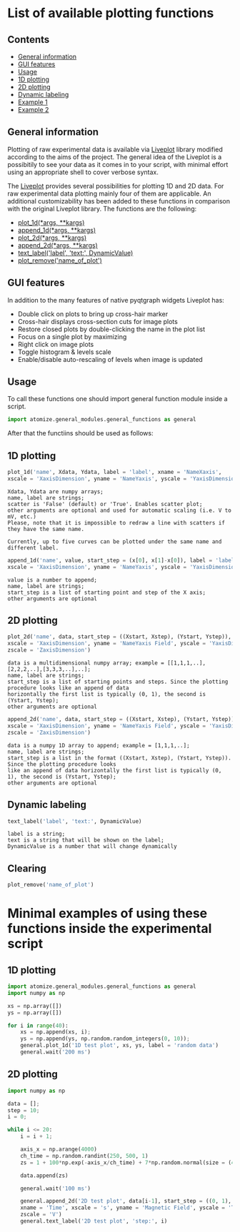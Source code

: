 # List of available plotting functions

## Contents
- [General information](#general-information)<br/>
- [GUI features](#gui-features)<br/>
- [Usage](#usage)<br/>
- [1D plotting](#1d-plotting)<br/>
- [2D plotting](#2d-plotting)<br/>
- [Dynamic labeling](#dynamic-labeling)<br/>
- [Example 1](#1d-plotting-1)<br/>
- [Example 2](#2d-plotting-1)<br/>

## General information
Plotting of raw experimental data is available via [Liveplot](https://github.com/PhilReinhold/liveplot) library modified according to the aims of the project.
The general idea of the Liveplot is a possibitily to see your data as it comes in to your script, with minimal effort using an appropriate shell to cover verbose syntax.

The [Liveplot](https://github.com/PhilReinhold/liveplot) provides several possibilities for plotting 1D and 2D data. For raw experimental data plotting mainly four of them are applicable. An additional customizability has been added to these functions in comparison with the original Liveplot library. The functions are the following:

- [plot_1d(*args, **kargs)](#1d-plotting)<br/>
- [append_1d(*args, **kargs)](#1d-plotting)<br/>
- [plot_2d(*args, **kargs)](#2d-plotting)<br/>
- [append_2d(*args, **kargs)](#2d-plotting)<br/>
- [text_label('label', 'text:', DynamicValue)](#dynamic-labeling)<br/>
- [plot_remove('name_of_plot')](#clearing)<br/>

## GUI features
In addition to the many features of native pyqtgraph widgets Liveplot has:<br/>
- Double click on plots to bring up cross-hair marker<br/>
- Cross-hair displays cross-section cuts for image plots<br/>
- Restore closed plots by double-clicking the name in the plot list<br/>
- Focus on a single plot by maximizing<br/>
- Right click on image plots<br/>
- Toggle histogram & levels scale<br/>
- Enable/disable auto-rescaling of levels when image is updated<br/>

## Usage
To call these functions one should import general function module inside a script.
```python
import atomize.general_modules.general_functions as general
```
After that the functiins should be used as follows:

## 1D plotting
```python	
plot_1d('name', Xdata, Ydata, label = 'label', xname = 'NameXaxis', 
xscale = 'XaxisDimension', yname = 'NameYaxis', yscale = 'YaxisDimension', scatter = 'False')
```
	Xdata, Ydata are numpy arrays;
	name, label are strings;
	scatter is 'False' (default) or 'True'. Enables scatter plot;
	other arguments are optional and used for automatic scaling (i.e. V to mV, etc.)
	Please, note that it is impossible to redraw a line with scatters if they have the same name.

	Currently, up to five curves can be plotted under the same name and different label.
```python	
append_1d('name', value, start_step = (x[0], x[1]-x[0]), label = 'label', xname = 'NameXaxis',
xscale = 'XaxisDimension', yname = 'NameYaxis', yscale = 'YaxisDimension')
```
	value is a number to append;
	name, label are strings; 
	start_step is a list of starting point and step of the X axis;
	other arguments are optional

## 2D plotting
```python		
plot_2d('name', data, start_step = ((Xstart, Xstep), (Ystart, Ystep)), xname = 'NameXaxis',
xscale = 'XaxisDimension', yname = 'NameYaxis Field', yscale = 'YaxisDimension', zname = 'NameZaxis',
zscale = 'ZaxisDimension')
```
	data is a multidimensional numpy array; example = [[1,1,1,..],[2,2,2,..],[3,3,3,..],..];
	name, label are strings; 
	start_step is a list of starting points and steps. Since the plotting procedure looks like an append of data
	horizontally the first list is typically (0, 1), the second is (Ystart, Ystep);
	other arguments are optional
```python
append_2d('name', data, start_step = ((Xstart, Xstep), (Ystart, Ystep)), xname = 'NameXaxis',
xscale = 'XaxisDimension', yname = 'NameYaxis Field', yscale = 'YaxisDimension', zname = 'NameZaxis',
zscale = 'ZaxisDimension')
```
	data is a numpy 1D array to append; example = [1,1,1,..];
	name, label are strings; 
	start_step is a list in the format ((Xstart, Xstep), (Ystart, Ystep)). Since the plotting procedure looks
	like an append of data horizontally the first list is typically (0, 1), the second is (Ystart, Ystep);
	other arguments are optional

## Dynamic labeling
```python
text_label('label', 'text:', DynamicValue)
```
	label is a string;
	text is a string that will be shown on the label;
	DynamicValue is a number that will change dynamically

## Clearing
```python
plot_remove('name_of_plot')
```
# Minimal examples of using these functions inside the experimental script

## 1D plotting
```python
import atomize.general_modules.general_functions as general
import numpy as np

xs = np.array([])
ys = np.array([])

for i in range(40):
	xs = np.append(xs, i);
	ys = np.append(ys, np.random.random_integers(0, 10));
	general.plot_1d('1D test plot', xs, ys, label = 'random data')
	general.wait('200 ms')
```
## 2D plotting
```python
import numpy as np

data = [];
step = 10;
i = 0;

while i <= 20:
	i = i + 1;

	axis_x = np.arange(4000)
	ch_time = np.random.randint(250, 500, 1)
	zs = 1 + 100*np.exp(-axis_x/ch_time) + 7*np.random.normal(size = (4000))

	data.append(zs)

	general.wait('100 ms')

	general.append_2d('2D test plot', data[i-1], start_step = ((0, 1), (0.3, 0.001)),
	xname = 'Time', xscale = 's', yname = 'Magnetic Field', yscale = 'T', zname = 'Intensity',
	zscale = 'V')
	general.text_label('2D test plot', 'step:', i)
```